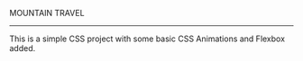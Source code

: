 MOUNTAIN TRAVEL

___________________________________________________


This is a simple CSS project with some basic CSS Animations and Flexbox added. 